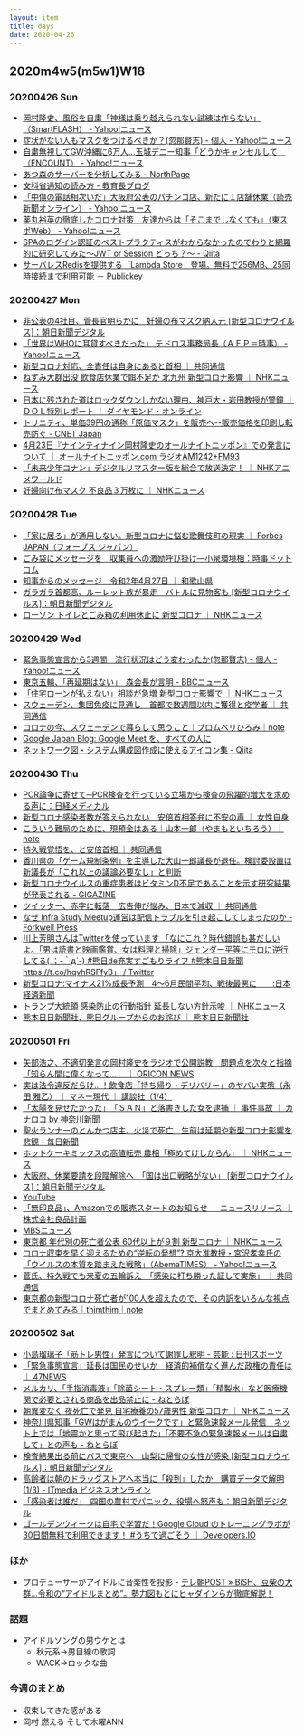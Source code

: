 ```yaml
---
layout: item
title: days
date: 2020-04-26
---
```

## 2020m4w5(m5w1)W18

### 20200426 Sun
- [岡村隆史、風俗を自粛「神様は乗り越えられない試練は作らない」（SmartFLASH） - Yahoo!ニュース](https://headlines.yahoo.co.jp/article?a=20200426-00010000-flash-ent)
- [症状がない人もマスクをつけるべきか？(忽那賢志) - 個人 - Yahoo!ニュース](https://news.yahoo.co.jp/byline/kutsunasatoshi/20200426-00175324/)
- [自粛無視してGW沖縄に6万人…玉城デニー知事「どうかキャンセルして」（ENCOUNT） - Yahoo!ニュース](https://headlines.yahoo.co.jp/hl?a=20200426-00010025-encount-ent)
- [あつ森のサーバーを分析してみる – NorthPage](https://north.thco.mp/2020/04/26/acnh-server/)
- [文科省通知の読み方 - 教育長ブログ](https://endohiromichi.hatenablog.com/entry/2020/04/26/233208)
- [「中傷の電話相次いだ」大阪府公表のパチンコ店、新たに１店舗休業（読売新聞オンライン） - Yahoo!ニュース](https://headlines.yahoo.co.jp/hl?a=20200426-00050123-yom-soci)
- [薬丸裕英の徹底したコロナ対策　友達からは「そこまでしなくても」（東スポWeb） - Yahoo!ニュース](https://headlines.yahoo.co.jp/hl?a=20200426-00000020-tospoweb-ent)
- [SPAのログイン認証のベストプラクティスがわからなかったのでわりと網羅的に研究してみた〜JWT or Session どっち？〜 - Qiita](https://qiita.com/Hiro-mi/items/18e00060a0f8654f49d6)
- [サーバレスRedisを提供する「Lambda Store」登場。無料で256MB、25同時接続まで利用可能 － Publickey](https://www.publickey1.jp/blog/20/redislambda_store256mb25.html)

### 20200427 Mon
- [非公表の4社目、菅長官明らかに　妊婦の布マスク納入元 \[新型コロナウイルス\]：朝日新聞デジタル](https://www.asahi.com/articles/ASN4W4697N4WULFA00C.html)
- [「世界はWHOに耳貸すべきだった」 テドロス事務局長（ＡＦＰ＝時事） - Yahoo!ニュース](https://headlines.yahoo.co.jp/hl?a=20200428-00000001-jij_afp-int)
- [新型コロナ対応、全責任は自身にあると首相 ｜ 共同通信](https://this.kiji.is/627380230497125473)
- [ねずみ大群出没 飲食店休業で餌不足か 北九州 新型コロナ影響 ｜ NHKニュース](https://www3.nhk.or.jp/news/html/20200427/k10012406951000.html)
- [日本に残された道はロックダウンしかない理由、神戸大・岩田教授が警鐘 ｜ ＤＯＬ特別レポート ｜ ダイヤモンド・オンライン](https://diamond.jp/articles/-/235790)
- [トリニティ、単価39円の通称「原価マスク」を販売へ--販売価格を印刷し転売防ぐ - CNET Japan](https://japan.cnet.com/article/35153040/)
- [4月23日『ナインティナイン岡村隆史のオールナイトニッポン』での発言について ｜ オールナイトニッポン.com ラジオAM1242+FM93](https://www.allnightnippon.com/topics/52464/)
- [「未来少年コナン」デジタルリマスター版を総合で放送決定！ ｜ NHKアニメワールド](http://www6.nhk.or.jp/anime/topics/detail.html?i=9289)
- [妊婦向け布マスク 不良品３万枚に ｜ NHKニュース](https://www3.nhk.or.jp/news/html/20200428/k10012408271000.html)

### 20200428 Tue
- [「家に居ろ」が通用しない。新型コロナに悩む歌舞伎町の現実 ｜ Forbes JAPAN（フォーブス ジャパン）](https://forbesjapan.com/articles/detail/34144)
- [ごみ袋にメッセージを　収集員への激励呼び掛け―小泉環境相：時事ドットコム](https://www.jiji.com/jc/article?k=2020042800575&g=soc)
- [知事からのメッセージ　令和2年4月27日 ｜ 和歌山県](https://www.pref.wakayama.lg.jp/chiji/message/20200427.html)
- [ガラガラ首都高、ルーレット族が暴走　バトルに見物客も \[新型コロナウイルス\]：朝日新聞デジタル](https://www.asahi.com/articles/ASN4X3K7BN4XUTIL001.html)
- [ローソン トイレとごみ箱の利用休止に 新型コロナ ｜ NHKニュース](https://www3.nhk.or.jp/news/html/20200428/k10012408501000.html)

### 20200429 Wed
- [緊急事態宣言から3週間　流行状況はどう変わったか(忽那賢志) - 個人 - Yahoo!ニュース](https://news.yahoo.co.jp/byline/kutsunasatoshi/20200429-00175924/)
- [東京五輪、「再延期はない」　森会長が言明 - BBCニュース](https://www.bbc.com/japanese/52466583)
- [「住宅ローンが払えない」相談が急増 新型コロナ影響で ｜ NHKニュース](https://www3.nhk.or.jp/news/html/20200429/k10012409961000.html)
- [スウェーデン、集団免疫に見通し　首都で数週間以内に獲得と疫学者 ｜ 共同通信](https://this.kiji.is/628117974967370849)
- [コロナの今、スウェーデンで暮らして思うこと｜ブロムベリひろみ｜note](https://note.com/hiromiblomberg/n/n56abbd9fe8c2)
- [Google Japan Blog: Google Meet を、すべての人に](https://japan.googleblog.com/2020/04/bringing-google-meet-to-more-people.html)
- [ネットワーク図・システム構成図作成に使えるアイコン集 - Qiita](https://qiita.com/Ping/items/521bbb8c66080a617a09?utm_content=buffer3df0c&utm_medium=social&utm_source=twitter.com&utm_campaign=buffer)

### 20200430 Thu
- [PCR論争に寄せて─PCR検査を行っている立場から検査の飛躍的増大を求める声に：日経メディカル](https://medical.nikkeibp.co.jp/leaf/all/report/t344/202004/565349.html)
- [新型コロナ感染者数が答えられない　安倍首相答弁に不安の声 ｜ 女性自身](https://jisin.jp/domestic/1855582/)
- [こういう難局のために、現預金はある｜山本一郎（やまもといちろう）｜note](https://note.com/kirik/n/nf1c3bc66e011)
- [持久戦覚悟を、と安倍首相 ｜ 共同通信](https://this.kiji.is/628538859810604129)
- [香川県の「ゲーム規制条例」を主導した大山一郎議長が退任。検討委設置は新議長が「これ以上の議論必要なし」と判断](https://news.denfaminicogamer.jp/news/200430q)
- [新型コロナウイルスの重症患者はビタミンD不足であることを示す研究結果が発表される - GIGAZINE](https://gigazine.net/news/20200430-vitamin-d-covid-19/)
- [ツイッター、赤字に転落　広告伸び悩み、日本で減収 ｜ 共同通信](https://this.kiji.is/628589321406710881)
- [なぜ Infra Study Meetup運営は配信トラブルを引き起こしてしまったのか - Forkwell Press](https://pr.forkwell.com/remember-infra-study-meetup-2020-04-24/)
- [川上芳明さんはTwitterを使っています 「なにこれ？時代錯誤も甚だしいよ。「男は読書と映画鑑賞、女は料理と掃除」ジェンダー平等にモロに逆行してる( ；-｀д´-) #熊日de充実すごもりライフ #熊本日日新聞 https://t.co/hqvhRSFfyB」 / Twitter](https://twitter.com/Only1Yori/status/1255726178817564672)
- [新型コロナ:マイナス21%成長予測　4～6月民間平均、戦後最悪に　　:日本経済新聞](https://www.nikkei.com/article/DGXMZO58680170Q0A430C2MM8000/)
- [トランプ大統領 感染防止の行動指針 延長しない方針示唆 ｜ NHKニュース](https://www3.nhk.or.jp/news/html/20200430/k10012411301000.html)
- [熊本日日新聞社、熊日グループからのお詫び ｜ 熊本日日新聞社](https://kumanichi.com/information_20200430/)

### 20200501 Fri
- [矢部浩之、不適切発言の岡村隆史をラジオで公開説教　問題点を次々と指摘「知らん間に偉くなって…」 ｜ ORICON NEWS](https://www.oricon.co.jp/news/2161280/full/)
- [実は法令違反だらけ…！飲食店「持ち帰り・デリバリー」のヤバい実態（永田 雅乙） ｜ マネー現代 ｜ 講談社（1/4）](https://gendai.ismedia.jp/articles/-/72251)
- [「太陽を見せたかった」　「ＳＡＮ」と落書きした女を逮捕 ｜ 事件事故 ｜ カナロコ by 神奈川新聞](https://www.kanaloco.jp/article/entry-345245.html)
- [聖火ランナーのとんかつ店主、火災で死亡　生前は延期や新型コロナ影響を悲観 - 毎日新聞](https://mainichi.jp/articles/20200502/k00/00m/040/003000c)
- [ホットケーキミックスの高値転売 農相「極めてけしからん」 ｜ NHKニュース](https://www3.nhk.or.jp/news/html/20200501/k10012413841000.html)
- [大阪府、休業要請を段階解除へ　「国は出口戦略がない」 \[新型コロナウイルス\]：朝日新聞デジタル](https://www.asahi.com/articles/ASN5173RHN51PTIL01Q.html)
- [YouTube](https://www.youtube.com/watch?v=HTk2wqBxVfY)
- [「無印良品」、Amazonでの販売スタートのお知らせ ｜ ニュースリリース ｜ 株式会社良品計画](https://ryohin-keikaku.jp/news/2020_0501_02.html?sns=tw-mujinet-200501_5)
- [MBSニュース](https://www.mbs.jp/news/)
- [東京都 年代別の死亡者公表 60代以上が９割 新型コロナ ｜ NHKニュース](https://www3.nhk.or.jp/news/html/20200501/k10012415081000.html)
- [コロナ収束を早く迎えるための“逆転の発想”? 京大准教授・宮沢孝幸氏の「ウイルスの本質を踏まえた戦略」（AbemaTIMES） - Yahoo!ニュース](https://headlines.yahoo.co.jp/hl?a=20200501-00010024-abema-soci)
- [菅氏、持久戦でも来夏の五輪訴え　「感染に打ち勝った証しで実施」 ｜ 共同通信](https://this.kiji.is/628782469283873889)
- [東京都の新型コロナ死亡者が100人を超えたので、その内訳をいろんな視点でまとめてみる｜thimthim｜note](https://note.com/playlist/n/n0cef7c2eba08)

### 20200502 Sat
- [小島瑠璃子「筋トレ男性」発言について謝罪し釈明 - 芸能 : 日刊スポーツ](https://www.nikkansports.com/entertainment/news/202005010000188.html)
- [「緊急事態宣言」延長は国民のせいか　経済的補償なく進んだ政権の責任は ｜ 47NEWS](https://this.kiji.is/628873540773004385)
- [メルカリ、「手指消毒液」「除菌シート・スプレー類」「精製水」など医療機関で必要とされる商品を出品禁止に - ねとらぼ](https://nlab.itmedia.co.jp/nl/articles/2005/02/news045.html)
- [朝異変なく 夜死亡で発見 自宅療養の57歳男性 新型コロナ ｜ NHKニュース](https://www3.nhk.or.jp/news/html/20200502/k10012415441000.html)
- [神奈川県知事「GWはがまんのウイークです」と緊急速報メール発信　ネット上では「地震かと思って飛び起きた」「不要不急の緊急速報メールは自粛して」との声も - ねとらぼ](https://nlab.itmedia.co.jp/nl/articles/2005/02/news028.html)
- [検査結果出る前にバスで東京へ　山梨に帰省の女性が感染 \[新型コロナウイルス\]：朝日新聞デジタル](https://www.asahi.com/articles/ASN52666QN52UZOB003.html)
- [高齢者は朝のドラッグストアへ本当に「殺到」したか　購買データで解明 (1/3) - ITmedia ビジネスオンライン](https://www.itmedia.co.jp/business/articles/2005/02/news017.html)
- [「感染者は誰だ」　四国の農村でパニック、役場へ怒声も：朝日新聞デジタル](https://www.asahi.com/articles/ASN4Z521VN4JUTIL03K.html)
- [ゴールデンウィークは自宅で学習だ！Google Cloud のトレーニングラボが30日間無料で利用できます！ #うちで過ごそう ｜ Developers.IO](https://dev.classmethod.jp/articles/gcp-at-home-learning/)

### ほか
- プロデューサーがアイドルに音楽性を投影 - [テレ朝POST » BiSH、豆柴の大群…令和の“アイドルまとめ”。勢力図もとにヒャダインらが徹底解説！](https://post.tv-asahi.co.jp/post-117982/)

### 話題
- アイドルソングの男ウケとは
  - 秋元系→男目線の歌詞
  - WACK→ロックな曲

### 今週のまとめ
- 収束してきた感がある
- 岡村 燃える そして木曜ANN